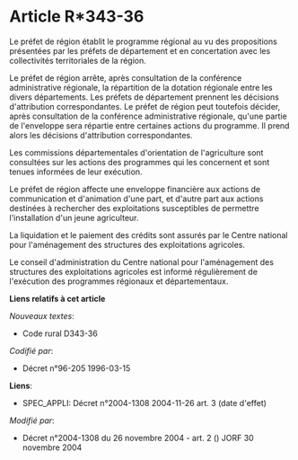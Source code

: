 # Article R*343-36

Le préfet de région établit le programme régional au vu des propositions présentées par les préfets de département et en
concertation avec les collectivités territoriales de la région.

Le préfet de région arrête, après consultation de la conférence administrative régionale, la répartition de la dotation
régionale entre les divers départements. Les préfets de département prennent les décisions d'attribution correspondantes. Le
préfet de région peut toutefois décider, après consultation de la conférence administrative régionale, qu'une partie de
l'enveloppe sera répartie entre certaines actions du programme. Il prend alors les décisions d'attribution correspondantes.

Les commissions départementales d'orientation de l'agriculture sont consultées sur les actions des programmes qui les
concernent et sont tenues informées de leur exécution.

Le préfet de région affecte une enveloppe financière aux actions de communication et d'animation d'une part, et d'autre part
aux actions destinées à rechercher des exploitations susceptibles de permettre l'installation d'un jeune agriculteur.

La liquidation et le paiement des crédits sont assurés par le Centre national pour l'aménagement des structures des
exploitations agricoles.

Le conseil d'administration du Centre national pour l'aménagement des structures des exploitations agricoles est informé
régulièrement de l'exécution des programmes régionaux et départementaux.

**Liens relatifs à cet article**

_Nouveaux textes_:

  - Code rural D343-36

_Codifié par_:

  - Décret n°96-205 1996-03-15

**Liens**:

  - SPEC_APPLI: Décret n°2004-1308 2004-11-26 art. 3 (date d'effet)

_Modifié par_:

  - Décret n°2004-1308 du 26 novembre 2004 - art. 2 () JORF 30 novembre 2004
